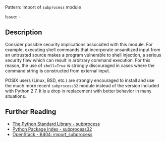 Pattern: Import of `subprocess` module

Issue: -

## Description

Consider possible security implications associated with this module. For example, executing shell commands that incorporate unsanitized input from an untrusted source makes a program vulnerable to shell injection, a serious security flaw which can result in arbitrary command execution. For this reason, the use of `shell=True` is strongly discouraged in cases where the command string is constructed from external input.

POSIX users (Linux, BSD, etc.) are strongly encouraged to install and use the much more recent `subprocess32` module instead of the version included with Python 2.7. It is a drop in replacement with better behavior in many situations.

## Further Reading

* [The Python Standard Library - subprocess](https://docs.python.org/2/library/subprocess.html)
* [Python Package Index - subprocess32](https://pypi.python.org/pypi/subprocess32/)
* [OpenStack - B404: import_subprocess](https://docs.openstack.org/developer/bandit/api/bandit.blacklists.html#b404-import-subprocess)
